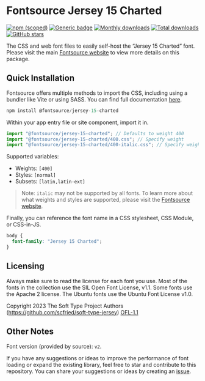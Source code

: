 # Fontsource Jersey 15 Charted

[![npm (scoped)](https://img.shields.io/npm/v/@fontsource/jersey-15-charted?color=brightgreen)](https://www.npmjs.com/package/@fontsource/jersey-15-charted) [![Generic badge](https://img.shields.io/badge/fontsource-passing-brightgreen)](https://github.com/fontsource/fontsource) [![Monthly downloads](https://badgen.net/npm/dm/@fontsource/jersey-15-charted)](https://github.com/fontsource/fontsource) [![Total downloads](https://badgen.net/npm/dt/@fontsource/jersey-15-charted)](https://github.com/fontsource/fontsource) [![GitHub stars](https://img.shields.io/github/stars/fontsource/fontsource.svg?style=social&label=Star)](https://github.com/fontsource/fontsource/stargazers)

The CSS and web font files to easily self-host the “Jersey 15 Charted” font. Please visit the main [Fontsource website](https://fontsource.org/fonts/jersey-15-charted) to view more details on this package.

## Quick Installation

Fontsource offers multiple methods to import the CSS, including using a bundler like Vite or using SASS. You can find full documentation [here](https://fontsource.org/docs/getting-started/introduction).

```javascript
npm install @fontsource/jersey-15-charted
```

Within your app entry file or site component, import it in.

```javascript
import "@fontsource/jersey-15-charted"; // Defaults to weight 400
import "@fontsource/jersey-15-charted/400.css"; // Specify weight
import "@fontsource/jersey-15-charted/400-italic.css"; // Specify weight and style
```

Supported variables:
- Weights: `[400]`
- Styles: `[normal]`
- Subsets: `[latin,latin-ext]`

> Note: `italic` may not be supported by all fonts. To learn more about what weights and styles are supported, please visit the [Fontsource website](https://fontsource.org/fonts/jersey-15-charted).

Finally, you can reference the font name in a CSS stylesheet, CSS Module, or CSS-in-JS.

```css
body {
  font-family: "Jersey 15 Charted";
}
```

## Licensing
Always make sure to read the license for each font you use. Most of the fonts in the collection use the SIL Open Font License, v1.1. Some fonts use the Apache 2 license. The Ubuntu fonts use the Ubuntu Font License v1.0.

Copyright 2023 The Soft Type Project Authors (https://github.com/scfried/soft-type-jersey)
[OFL-1.1](http://scripts.sil.org/OFL)

## Other Notes
Font version (provided by source): `v2`.

If you have any suggestions or ideas to improve the performance of font loading or expand the existing library, feel free to star and contribute to this repository. You can share your suggestions or ideas by creating an [issue](https://github.com/fontsource/fontsource/issues).